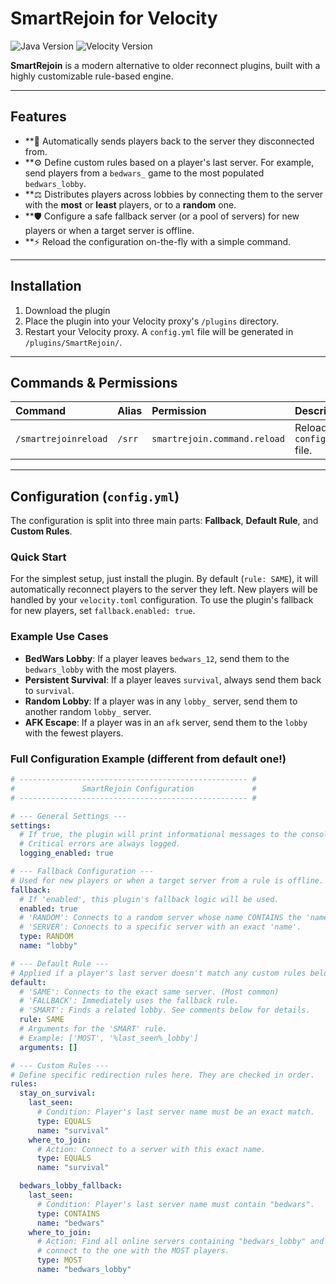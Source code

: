 # SmartRejoin for Velocity

![Java Version](https://img.shields.io/badge/Java-21+-blue?style=for-the-badge&logo=openjdk)
![Velocity Version](https://img.shields.io/badge/Velocity-3.4.0+-orange?style=for-the-badge)

**SmartRejoin** is a modern alternative to older reconnect plugins, built with a highly customizable rule-based engine.

---

## Features

- **🧠 Automatically sends players back to the server they disconnected from.
- **⚙️ Define custom rules based on a player's last server. For example, send players from a `bedwars_` game to the most populated `bedwars_lobby`.
- **⚖️ Distributes players across lobbies by connecting them to the server with the **most** or **least** players, or to a **random** one.
- **🛡️ Configure a safe fallback server (or a pool of servers) for new players or when a target server is offline.
- **⚡ Reload the configuration on-the-fly with a simple command.

---

## Installation

1.  Download the plugin
2.  Place the plugin into your Velocity proxy's `/plugins` directory.
3.  Restart your Velocity proxy. A `config.yml` file will be generated in `/plugins/SmartRejoin/`.

---

## Commands & Permissions

| Command | Alias | Permission | Description |
| :--- | :--- | :--- | :--- |
| `/smartrejoinreload` | `/srr` | `smartrejoin.command.reload` | Reloads the `config.yml` file. |

---

## Configuration (`config.yml`)

The configuration is split into three main parts: **Fallback**, **Default Rule**, and **Custom Rules**.

### Quick Start

For the simplest setup, just install the plugin. By default (`rule: SAME`), it will automatically reconnect players to the server they left. New players will be handled by your `velocity.toml` configuration. To use the plugin's fallback for new players, set `fallback.enabled: true`.

### Example Use Cases

-   **BedWars Lobby**: If a player leaves `bedwars_12`, send them to the `bedwars_lobby` with the most players.
-   **Persistent Survival**: If a player leaves `survival`, always send them back to `survival`.
-   **Random Lobby**: If a player was in any `lobby_` server, send them to another random `lobby_` server.
-   **AFK Escape**: If a player was in an `afk` server, send them to the `lobby` with the fewest players.

### Full Configuration Example (different from default one!)

```yml
# --------------------------------------------------- #
#               SmartRejoin Configuration             #
# --------------------------------------------------- #

# --- General Settings ---
settings:
  # If true, the plugin will print informational messages to the console.
  # Critical errors are always logged.
  logging_enabled: true

# --- Fallback Configuration ---
# Used for new players or when a target server from a rule is offline.
fallback:
  # If 'enabled', this plugin's fallback logic will be used.
  enabled: true
  # 'RANDOM': Connects to a random server whose name CONTAINS the 'name' value.
  # 'SERVER': Connects to a specific server with an exact 'name'.
  type: RANDOM
  name: "lobby"

# --- Default Rule ---
# Applied if a player's last server doesn't match any custom rules below.
default:
  # 'SAME': Connects to the exact same server. (Most common)
  # 'FALLBACK': Immediately uses the fallback rule.
  # 'SMART': Finds a related lobby. See comments below for details.
  rule: SAME
  # Arguments for the 'SMART' rule.
  # Example: ['MOST', '%last_seen%_lobby']
  arguments: []

# --- Custom Rules ---
# Define specific redirection rules here. They are checked in order.
rules:
  stay_on_survival:
    last_seen:
      # Condition: Player's last server name must be an exact match.
      type: EQUALS
      name: "survival"
    where_to_join:
      # Action: Connect to a server with this exact name.
      type: EQUALS
      name: "survival"

  bedwars_lobby_fallback:
    last_seen:
      # Condition: Player's last server name must contain "bedwars".
      type: CONTAINS
      name: "bedwars"
    where_to_join:
      # Action: Find all online servers containing "bedwars_lobby" and
      # connect to the one with the MOST players.
      type: MOST
      name: "bedwars_lobby"
